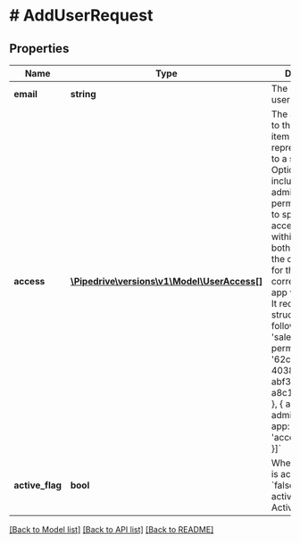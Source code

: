 # # AddUserRequest

## Properties

Name | Type | Description | Notes
------------ | ------------- | ------------- | -------------
**email** | **string** | The email of the user |
**access** | [**\Pipedrive\versions\v1\Model\UserAccess[]**](UserAccess.md) | The access given to the user. Each item in the array represents access to a specific app. Optionally may include either admin flag or permission set ID to specify which access to give within the app. If both are omitted, the default access for the corresponding app will be used. It requires structure as follows: &#x60;[{ app: &#39;sales&#39;, permission_set_id: &#39;62cc4d7f-4038-4352-abf3-a8c1c822b631&#39; }, { app: &#39;global&#39;, admin: true }, { app: &#39;account_settings&#39; }]&#x60; | [optional]
**active_flag** | **bool** | Whether the user is active or not. &#x60;false&#x60; &#x3D; Not activated, &#x60;true&#x60; &#x3D; Activated | [optional] [default to true]

[[Back to Model list]](../../README.md#models) [[Back to API list]](../../README.md#endpoints) [[Back to README]](../../README.md)
